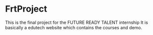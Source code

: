 # FrtProject

This is the final project for the FUTURE READY TALENT internship
It is basically a edutech website which contains the courses and demo.

